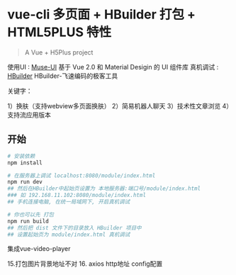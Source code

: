 # vue-cli 多页面 + HBuilder 打包 + HTML5PLUS 特性

> A Vue + H5Plus project

使用UI : [Muse-UI](https://museui.github.io/) 基于 Vue 2.0 和 Material Desigin 的 UI 组件库
真机调试 : [HBuilder](http://www.dcloud.io/) HBuilder-飞速编码的极客工具

关键字：

1）换肤（支持webview多页面换肤）
2）简易机器人聊天
3）技术性文章浏览
4）支持流应用版本


## 开始

``` bash
# 安装依赖
npm install

# 在服务器上调试 localhost:8080/module/index.html 
npm run dev
## 然后在HBuilder中起始页设置为 本地服务器:端口号/module/index.html
### 如 192.168.11.102:8080/module/index.html
## 手机连接电脑, 在统一局域网下, 开启真机调试

# 你也可以先 打包
npm run build
## 然后把 dist 文件下的目录放入 HBuilder 项目中
## 设置起始页为 module/index.html 真机调试
```

集成vue-video-player

15.打包图片背景地址不对
16. axios  http地址  config配置   